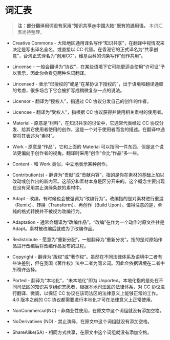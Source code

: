 # 词汇表

> **注：部分翻译用词没有采用“知识共享@中国大陆”既有的通用语。**
> 本词汇表尚待整理。

* Creative Commons - 大陆地区通用译名写作“知识共享”，在翻译中视情况来决定是写出译名全名，或直接以 CC 代替。在香港它的正式译名为“共享创意”，台湾正式译名为“创用CC”，维基百科的词条写作“创作共用”。

* Lincense - 一般会翻译为“协议”，在某些语境下它可能更适合使用“许可证”予以表示，因此你会看见两种名词翻译。

* Lincensed - 表示“已授权的”或是“在某协议下授权的”，出于语境和翻译通顺的考虑，很多场合下它会被扩写成稍微复杂一点的说法。

* Licensor - 翻译为“授权人”，指通过 CC 协议分发自己的创作的作者。

* Licencee - 翻译为“受权人”，指根据 CC 协议获得并使用相关素材的使用者。

* Material - 原意是“材料”，在知识共享的讨论中，它通常代表经过 CC 协议分发、给其它使用者使用的创作，这是一个对于使用者而言的描述。在翻译中通常将其表述为“素材”。

* Work - 原意是“作品”，它和上面的 Material 可以指同一件东西，但是这个说法更偏向于创作者的视角。翻译时采用“创作”会比“作品”多一些。

* Content - 和 Work 类似，中立地表示某种创作。

* Contribution(s) - 翻译为“贡献”或“贡献内容”，指的是你在素材的基础上加以改动或创作出的新内容。这部分和素材本身是区分开来的。这个概念主要出现在没有采用禁止演绎条款的素材中。

* Adapt - 改编，有时候也会被强调为“改编行为”。改编指的是对素材进行重混（Remix）、转换（Transform）、再创作（Build Upon）。值得注意的是，单纯的格式转换并不被视为改编行为。

* Adaptation - 通常会翻译为“改编作品”。“改编”在作为一个动作时原文往往是 Adapt。素材被改编后就成为了改编作品。

* Redistribute - 愿意为“重新分配”，一般翻译为“重新分发”。指的是对原始作品进行改编后将改编作品发布的过程。

* Copyright - 翻译为“版权”或“著作权”。虽然在不同法律体系及语境中二者有些许差别，但在我国《著作权》法中二者为同义词。因此会依据语境在二者中所稍许选择。

* Ported - 翻译为“本地化”，“未本地化”即为 Unported。本地化指的是处在不同司法区的知识共享组织志愿者，根据本地司法区的法律体系，对 CC 协议进行翻译、微调，以保证 CC 协议在该司法区的法律意义上能够正常的工作。4.0 版本之前的 CC 协议都需要进行本地化才可在法律意义上正常使用。

* NonCommercial(NC) - 非商业性使用，在原文中这个词组就没有添加空格。

* NoDerivatives (ND) - 禁止演绎，在原文中这个词组就没有添加空格。

* ShareAlike(SA) - 相同方式共享，在原文中这个词组就没有添加空格。
